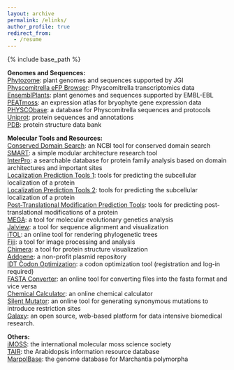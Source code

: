 ```yaml
---
layout: archive
permalink: /elinks/
author_profile: true
redirect_from:
  - /resume
---
```


{% include base_path %}

<b>Genomes and Sequences:</b> <br>
<a href="https://phytozome-next.jgi.doe.gov/">Phytozome</a>: plant genomes and sequences supported by JGI <br>
<a href="https://bar.utoronto.ca/efp_physcomitrella/cgi-bin/efpWeb.cgi">Physcomitrella eFP Browser</a>: Physcomitrella transcriptomics data <br>
<a href="http://plants.ensembl.org/index.html">EnsemblPlants</a>: plant genomes and sequences supported by EMBL-EBL <br>
<a href="https://peatmoss.plantcode.cup.uni-freiburg.de/ppatens_db/pp_search_input.php">PEATmoss</a>: an expression atlas for bryophyte gene expression data <br>
<a href="https://moss.nibb.ac.jp/">PHYSCObase</a>: a database for Physcomitrella sequences and protocols <br>
<a href="https://www.uniprot.org/">Uniprot</a>: protein sequences and annotations <br>
<a href="https://www.rcsb.org/">PDB</a>: protein structure data bank

<b>Molecular Tools and Resources:</b> <br>
<a href="https://www.ncbi.nlm.nih.gov/Structure/cdd/wrpsb.cgi">Conserved Domain Search</a>: an NCBI tool for conserved domain search <br>
<a href="http://smart.embl-heidelberg.de/">SMART</a>: a simple modular architecture research tool <br>
<a href="https://www.ebi.ac.uk/interpro/">InterPro</a>: a searchable database for protein family analysis based on domain architectures and important sites <br>
<a href="https://bioinformatics.ysu.edu/tools/subcell.html">Localization Prediction Tools 1</a>: tools for predicting the subcellular localization of a protein <br>
<a href="https://www.geneinfinity.org/sp/sp_proteinloc.html">Localization Prediction Tools 2</a>: tools for predicting the subcellular localization of a protein <br>
<a href="https://www.geneinfinity.org/sp/sp_proteinptmodifs.html">Post-Translational Modification Prediction Tools</a>: tools for predicting post-translational modifications of a protein <br>
<a href="https://www.megasoftware.net/">MEGA</a>: a tool for molecular evolutionary genetics analysis <br>
<a href="https://www.jalview.org/">Jalview</a>: a tool for sequence alignment and visualization <br>
<a href="https://itol.embl.de/">iTOL</a>: an online tool for rendering phylogenetic trees <br>
<a href="https://imagej.net/software/fiji/">Fiji</a>: a tool for image processing and analysis <br>
<a href="https://www.cgl.ucsf.edu/chimera/">Chimera</a>: a tool for protein structure visualization <br>
<a href="https://www.addgene.org/">Addgene</a>: a non-profit plasmid repository <br>
<a href="https://sg.idtdna.com/pages/tools/codon-optimization-tool">IDT Codon Optimization</a>: a codon optimization tool (registration and log-in required) <br>
<a href="https://www.hiv.lanl.gov/content/sequence/FORMAT_CONVERSION/form.html">FASTA Converter</a>: an online tool for converting files into the fasta format and vice versa <br>
<a href="https://molbiotools.com/chemicalcalculator.php">Chemical Calculator</a>: an online chemical calculator <br>
<a href="https://molbiotools.com/silentmutator.php">Silent Mutator</a>: an online tool for generating synonymous mutations to introduce restriction sites <br>
<a href="https://usegalaxy.org/">Galaxy</a>: an open source, web-based platform for data intensive biomedical research. <br>

<b>Others:</b> <br>
<a href="http://imoss.org/index.php">iMOSS</a>: the international molecular moss science society <br>
<a href="https://www.arabidopsis.org/">TAIR</a>: the Arabidopsis information resource database <br>
<a href="https://marchantia.info/">MarpolBase</a>: the genome database for Marchantia polymorpha <br>